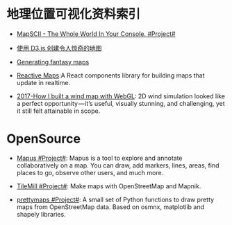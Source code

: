 # 地理位置可视化资料索引

- [MapSCII - The Whole World In Your Console. #Project#](https://github.com/rastapasta/mapscii)

- [使用 D3.js 创建令人惊奇的地图](http://colobu.com/2016/08/02/using-D3-js-to-make-amazing-web-maps/)

- [Generating fantasy maps](http://mewo2.com/notes/terrain/)

- [Reactive Maps](https://github.com/appbaseio/reactivemaps):A React components library for building maps that update in realtime.

- [2017-How I built a wind map with WebGL](https://frontendfoc.us/link/20435/cef8043de7): 2D wind simulation looked like a perfect opportunity — it’s useful, visually stunning, and challenging, yet it still felt attainable in scope.

# OpenSource

- [Mapus #Project#](https://github.com/alyssaxuu/mapus): Mapus is a tool to explore and annotate collaboratively on a map. You can draw, add markers, lines, areas, find places to go, observe other users, and much more.

- [TileMill #Project#](https://github.com/tilemill-project/tilemill): Make maps with OpenStreetMap and Mapnik.

- [prettymaps #Project#](https://github.com/marceloprates/prettymaps): A small set of Python functions to draw pretty maps from OpenStreetMap data. Based on osmnx, matplotlib and shapely libraries.

